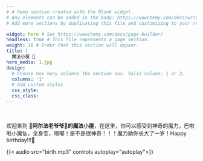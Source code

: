 ```yaml
---
# A Demo section created with the Blank widget.
# Any elements can be added in the body: https://wowchemy.com/docs/writing-markdown-latex/
# Add more sections by duplicating this file and customizing to your requirements.

widget: hero # See https://wowchemy.com/docs/page-builder/
headless: true # This file represents a page section.
weight: 10 # Order that this section will appear.
title: | 
  魔法小屋 🎄
hero_media: 1.jpg
design:
  # Choose how many columns the section has. Valid values: 1 or 2.
  columns: '1'
  # Add custom styles
  css_style:
  css_class:
---
```


<br>

欢迎来到 **👋阿尔法老爷爷🎅的魔法小屋**，在这里，你可以感受到神奇的魔力，巴啦啦小魔仙，全身变，嘀嘟！是不是很神奇！！！魔力助你长大了一岁！Happy birthday!!!🐣

{{< audio src="birth.mp3" controls autoplay="autoplay">}}